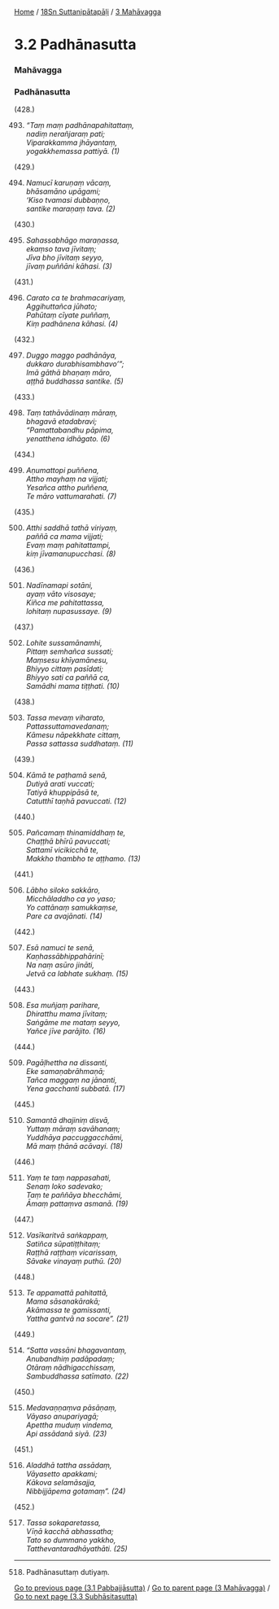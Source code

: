 
[Home](/) / [18Sn Suttanipātapāḷi](/tipitaka/18Sn.md) / [3 Mahāvagga](/tipitaka/18Sn/3.md)

# 3.2 Padhānasutta

### Mahāvagga

### Padhānasutta

(428.)

493. _“Taṃ maṃ padhānapahitattaṃ,_  
_nadiṃ nerañjaraṃ pati;_  
_Viparakkamma jhāyantaṃ,_  
_yogakkhemassa pattiyā. (1)_  


(429.)

494. _Namucī karuṇaṃ vācaṃ,_  
_bhāsamāno upāgami;_  
_‘Kiso tvamasi dubbaṇṇo,_  
_santike maraṇaṃ tava. (2)_  


(430.)

495. _Sahassabhāgo maraṇassa,_  
_ekaṃso tava jīvitaṃ;_  
_Jīva bho jīvitaṃ seyyo,_  
_jīvaṃ puññāni kāhasi. (3)_  


(431.)

496. _Carato ca te brahmacariyaṃ,_  
_Aggihuttañca jūhato;_  
_Pahūtaṃ cīyate puññaṃ,_  
_Kiṃ padhānena kāhasi. (4)_  


(432.)

497. _Duggo maggo padhānāya,_  
_dukkaro durabhisambhavo’”;_  
_Imā gāthā bhaṇaṃ māro,_  
_aṭṭhā buddhassa santike. (5)_  


(433.)

498. _Taṃ tathāvādinaṃ māraṃ,_  
_bhagavā etadabravi;_  
_“Pamattabandhu pāpima,_  
_yenatthena idhāgato. (6)_  


(434.)

499. _Aṇumattopi puññena,_  
_Attho mayhaṃ na vijjati;_  
_Yesañca attho puññena,_  
_Te māro vattumarahati. (7)_  


(435.)

500. _Atthi saddhā tathā viriyaṃ,_  
_paññā ca mama vijjati;_  
_Evaṃ maṃ pahitattampi,_  
_kiṃ jīvamanupucchasi. (8)_  


(436.)

501. _Nadīnamapi sotāni,_  
_ayaṃ vāto visosaye;_  
_Kiñca me pahitattassa,_  
_lohitaṃ nupasussaye. (9)_  


(437.)

502. _Lohite sussamānamhi,_  
_Pittaṃ semhañca sussati;_  
_Maṃsesu khīyamānesu,_  
_Bhiyyo cittaṃ pasīdati;_  
_Bhiyyo sati ca paññā ca,_  
_Samādhi mama tiṭṭhati. (10)_  


(438.)

503. _Tassa mevaṃ viharato,_  
_Pattassuttamavedanaṃ;_  
_Kāmesu nāpekkhate cittaṃ,_  
_Passa sattassa suddhataṃ. (11)_  


(439.)

504. _Kāmā te paṭhamā senā,_  
_Dutiyā arati vuccati;_  
_Tatiyā khuppipāsā te,_  
_Catutthī taṇhā pavuccati. (12)_  


(440.)

505. _Pañcamaṃ thinamiddhaṃ te,_  
_Chaṭṭhā bhīrū pavuccati;_  
_Sattamī vicikicchā te,_  
_Makkho thambho te aṭṭhamo. (13)_  


(441.)

506. _Lābho siloko sakkāro,_  
_Micchāladdho ca yo yaso;_  
_Yo cattānaṃ samukkaṃse,_  
_Pare ca avajānati. (14)_  


(442.)

507. _Esā namuci te senā,_  
_Kaṇhassābhippahārinī;_  
_Na naṃ asūro jināti,_  
_Jetvā ca labhate sukhaṃ. (15)_  


(443.)

508. _Esa muñjaṃ parihare,_  
_Dhiratthu mama jīvitaṃ;_  
_Saṅgāme me mataṃ seyyo,_  
_Yañce jīve parājito. (16)_  


(444.)

509. _Pagāḷhettha na dissanti,_  
_Eke samaṇabrāhmaṇā;_  
_Tañca maggaṃ na jānanti,_  
_Yena gacchanti subbatā. (17)_  


(445.)

510. _Samantā dhajiniṃ disvā,_  
_Yuttaṃ māraṃ savāhanaṃ;_  
_Yuddhāya paccuggacchāmi,_  
_Mā maṃ ṭhānā acāvayi. (18)_  


(446.)

511. _Yaṃ te taṃ nappasahati,_  
_Senaṃ loko sadevako;_  
_Taṃ te paññāya bhecchāmi,_  
_Āmaṃ pattaṃva asmanā. (19)_  


(447.)

512. _Vasīkaritvā saṅkappaṃ,_  
_Satiñca sūpatiṭṭhitaṃ;_  
_Raṭṭhā raṭṭhaṃ vicarissaṃ,_  
_Sāvake vinayaṃ puthū. (20)_  


(448.)

513. _Te appamattā pahitattā,_  
_Mama sāsanakārakā;_  
_Akāmassa te gamissanti,_  
_Yattha gantvā na socare”. (21)_  


(449.)

514. _“Satta vassāni bhagavantaṃ,_  
_Anubandhiṃ padāpadaṃ;_  
_Otāraṃ nādhigacchissaṃ,_  
_Sambuddhassa satīmato. (22)_  


(450.)

515. _Medavaṇṇaṃva pāsāṇaṃ,_  
_Vāyaso anupariyagā;_  
_Apettha muduṃ vindema,_  
_Api assādanā siyā. (23)_  


(451.)

516. _Aladdhā tattha assādaṃ,_  
_Vāyasetto apakkami;_  
_Kākova selamāsajja,_  
_Nibbijjāpema gotamaṃ”. (24)_  


(452.)

517. _Tassa sokaparetassa,_  
_Vīṇā kacchā abhassatha;_  
_Tato so dummano yakkho,_  
_Tatthevantaradhāyathāti. (25)_  


---

518. Padhānasuttaṃ dutiyaṃ.



[Go to previous page (3.1 Pabbajjāsutta)](/tipitaka/18Sn/3/3.1.md) / [Go to parent page (3 Mahāvagga)](/tipitaka/18Sn/3.md) / [Go to next page (3.3 Subhāsitasutta)](/tipitaka/18Sn/3/3.3.md)


